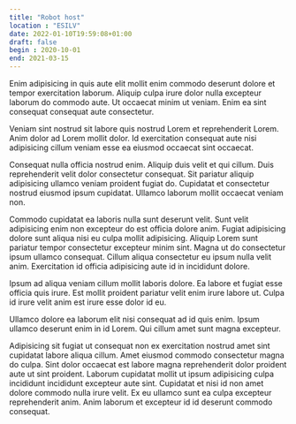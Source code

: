 ```yaml
---
title: "Robot host"
location : "ESILV"
date: 2022-01-10T19:59:08+01:00
draft: false
begin : 2020-10-01
end: 2021-03-15
---
```


Enim adipisicing in quis aute elit mollit enim commodo deserunt dolore et tempor exercitation laborum. Aliquip culpa irure dolor nulla excepteur laborum do commodo aute. Ut occaecat minim ut veniam. Enim ea sint consequat consequat aute consectetur.

Veniam sint nostrud sit labore quis nostrud Lorem et reprehenderit Lorem. Anim dolor ad Lorem mollit dolor. Id exercitation consequat aute nisi adipisicing cillum veniam esse ea eiusmod occaecat sint occaecat.

Consequat nulla officia nostrud enim. Aliquip duis velit et qui cillum. Duis reprehenderit velit dolor consectetur consequat. Sit pariatur aliquip adipisicing ullamco veniam proident fugiat do. Cupidatat et consectetur nostrud eiusmod ipsum cupidatat. Ullamco laborum mollit occaecat veniam non.

Commodo cupidatat ea laboris nulla sunt deserunt velit. Sunt velit adipisicing enim non excepteur do est officia dolore anim. Fugiat adipisicing dolore sunt aliqua nisi eu culpa mollit adipisicing. Aliquip Lorem sunt pariatur tempor consectetur excepteur minim sint. Magna ut do consectetur ipsum ullamco consequat. Cillum aliqua consectetur eu ipsum nulla velit anim. Exercitation id officia adipisicing aute id in incididunt dolore.

Ipsum ad aliqua veniam cillum mollit laboris dolore. Ea labore et fugiat esse officia quis irure. Est mollit proident pariatur velit enim irure labore ut. Culpa id irure velit anim est irure esse dolor id eu.

Ullamco dolore ea laborum elit nisi consequat ad id quis enim. Ipsum ullamco deserunt enim in id Lorem. Qui cillum amet sunt magna excepteur.

Adipisicing sit fugiat ut consequat non ex exercitation nostrud amet sint cupidatat labore aliqua cillum. Amet eiusmod commodo consectetur magna do culpa. Sint dolor occaecat est labore magna reprehenderit dolor proident aute ut sint proident. Laborum cupidatat mollit ut ipsum adipisicing culpa incididunt incididunt excepteur aute sint. Cupidatat et nisi id non amet dolore commodo nulla irure velit. Ex eu ullamco sunt ea culpa excepteur reprehenderit anim. Anim laborum et excepteur id id deserunt commodo consequat.